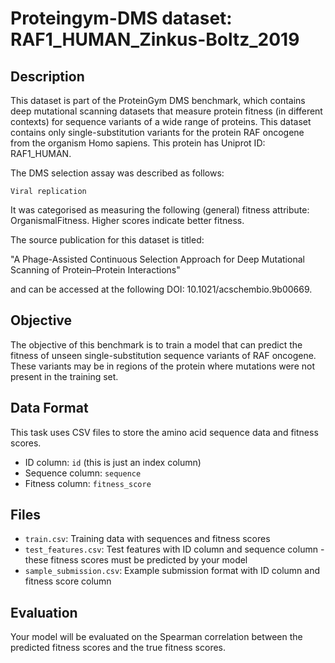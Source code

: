 
# Proteingym-DMS dataset: RAF1_HUMAN_Zinkus-Boltz_2019

## Description

This dataset is part of the ProteinGym DMS benchmark, which contains deep mutational scanning datasets that measure
protein fitness (in different contexts) for sequence variants of a wide range of proteins. This dataset contains
only single-substitution variants for the protein RAF oncogene from the organism Homo sapiens. This protein has Uniprot ID: RAF1_HUMAN. 

The DMS selection assay was described as follows: 

    Viral replication

It was categorised as measuring the following (general) fitness attribute: OrganismalFitness. Higher scores indicate better fitness.

The source publication for this dataset is titled: 

"A Phage-Assisted Continuous Selection Approach for Deep Mutational Scanning of Protein–Protein Interactions"

and can be accessed at the following DOI: 10.1021/acschembio.9b00669.

## Objective

The objective of this benchmark is to train a model that can predict the fitness of unseen single-substitution sequence variants of RAF oncogene.
These variants may be in regions of the protein where mutations were not present in the training set.

## Data Format

This task uses CSV files to store the amino acid sequence data and fitness scores.
- ID column: `id` (this is just an index column)
- Sequence column: `sequence`
- Fitness column: `fitness_score`

## Files

- `train.csv`: Training data with sequences and fitness scores
- `test_features.csv`: Test features with ID column and sequence column - these fitness scores must be predicted by your model
- `sample_submission.csv`: Example submission format with ID column and fitness score column

## Evaluation

Your model will be evaluated on the Spearman correlation between the predicted fitness scores and the true fitness scores.
